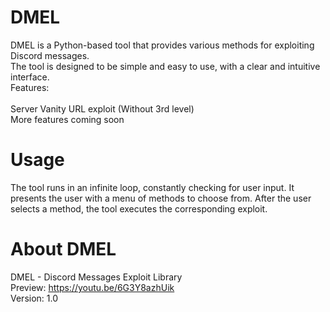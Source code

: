 # DMEL

DMEL is a Python-based tool that provides various methods for exploiting Discord messages. <br /> The tool is designed to be simple and easy to use, with a clear and intuitive interface.<br />
Features:<br /><br />
Server Vanity URL exploit (Without 3rd level) <br />
More features coming soon

# Usage

The tool runs in an infinite loop, constantly checking for user input. It presents the user with a menu of methods to choose from. After the user selects a method, the tool executes the corresponding exploit.

# About DMEL

DMEL - Discord Messages Exploit Library<br />
Preview: https://youtu.be/6G3Y8azhUik<br />
Version: 1.0
